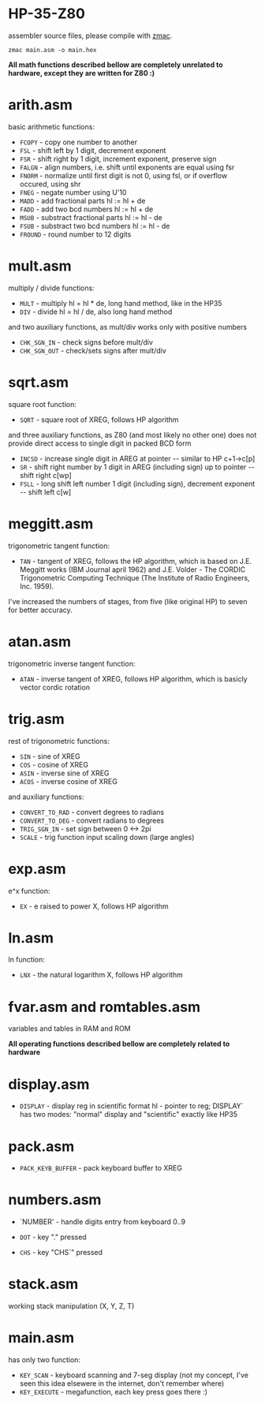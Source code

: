 # HP-35-Z80
assembler source files, please compile with <a href="http://48k.ca/zmac.html">zmac</a>.

`zmac main.asm -o main.hex`

**All math functions described bellow are completely unrelated to hardware, except they are written for Z80 :)**

# arith.asm

basic arithmetic functions:

* `FCOPY` - copy one number to another
* `FSL` - shift left  by 1 digit, decrement exponent
* `FSR` - shift right by 1 digit, increment exponent, preserve sign
* `FALGN` - align numbers, i.e. shift until exponents are equal using fsr
* `FNORM` - normalize until first digit is not 0, using fsl, or if overflow occured, using shr
* `FNEG` - negate number using U'10
* `MADD` - add fractional parts hl := hl + de
* `FADD` - add two bcd numbers hl := hl + de
* `MSUB` - substract fractional parts hl := hl - de
* `FSUB` - substract two bcd numbers hl := hl - de
* `FROUND` - round number to 12 digits

# mult.asm

multiply / divide functions:

* `MULT` - multiply hl = hl * de, long hand method, like in the HP35
* `DIV` - divide hl = hl / de, also long hand method

and two auxiliary functions, as mult/div works only with  positive numbers

* `CHK_SGN_IN` - check signs before mult/div
* `CHK_SGN_OUT` - check/sets signs after mult/div

# sqrt.asm

square root function:

* `SQRT` - square root of XREG, follows HP algorithm

and three auxiliary functions, as Z80 (and most likely no other one) does not provide direct access to single digit in packed BCD form

* `INCSD` - increase single digit in AREG at pointer --  similar to HP c+1->c[p]
* `SR` - shift right number by 1 digit in AREG (including sign) up to pointer -- shift right c[wp]
* `FSLL` - long shift left number 1 digit (including sign), decrement exponent -- shift left c[w]

# meggitt.asm

trigonometric tangent function:

* `TAN` - tangent of XREG, follows the HP algorithm, which is based on J.E. Meggitt works (IBM Journal april 1962) and J.E. Volder - The CORDIC Trigonometric Computing Technique (The Institute of Radio Engineers, Inc. 1959).

I've increased the numbers of stages, from five (like original HP) to seven for better accuracy.

# atan.asm

trigonometric inverse tangent function:

* `ATAN` - inverse tangent of XREG, follows HP algorithm, which is basicly vector cordic rotation

# trig.asm

rest of trigonometric functions:

* `SIN` - sine of XREG
* `COS` - cosine of XREG
* `ASIN` - inverse sine of XREG
* `ACOS` - inverse cosine of XREG

and auxiliary functions:

* `CONVERT_TO_RAD` - convert degrees to radians
* `CONVERT_TO_DEG` - convert radians to degrees
* `TRIG_SGN_IN` - set sign between 0 <-> 2pi
* `SCALE` - trig function input scaling down (large angles)

# exp.asm

e^x function:

* `EX` - e raised to power X, follows HP algorithm

# ln.asm

ln function:

* `LNX` - the natural logarithm X, follows HP algorithm

# fvar.asm and romtables.asm

variables and tables in RAM and ROM



**All operating functions described bellow are completely related to hardware**

# display.asm

* `DISPLAY` - display reg in scientific format hl - pointer to reg; DISPLAY` has two modes: "normal" display and "scientific" exactly like HP35

# pack.asm

* `PACK_KEYB_BUFFER` - pack keyboard buffer to XREG

# numbers.asm

* `NUMBER' - handle digits entry from keyboard 0..9

* `DOT` - key "." pressed

* `CHS` - key "CHS`" pressed

# stack.asm

working stack manipulation (X, Y, Z, T)

# main.asm

has only two function:

* `KEY_SCAN` - keyboard scanning and 7-seg display (not my concept, I've seen this idea elsewere in the internet, don't remember where)
* `KEY_EXECUTE` - megafunction, each key press goes there :)